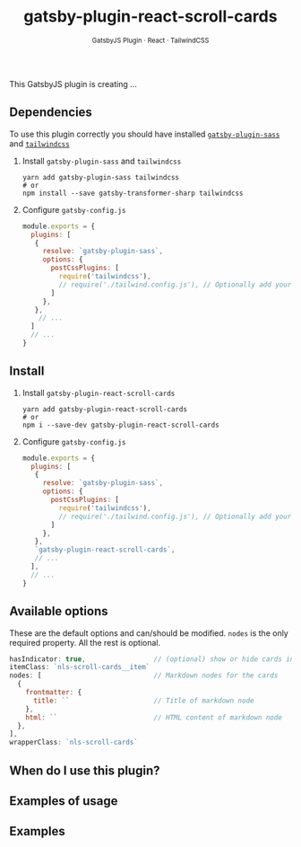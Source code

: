 <div align="center">
  <h1>gatsby-plugin-react-scroll-cards</h1>
  <sup>GatsbyJS Plugin · React · TailwindCSS</sup>
</div>

<br><br>

This GatsbyJS plugin is creating ...

## Dependencies

To use this plugin correctly you should have installed [`gatsby-plugin-sass`](https://www.gatsbyjs.org/packages/gatsby-plugin-sass/) and [`tailwindcss`](#)

1. Install `gatsby-plugin-sass` and `tailwindcss`
   ```shell
   yarn add gatsby-plugin-sass tailwindcss
   # or
   npm install --save gatsby-transformer-sharp tailwindcss
   ```

1. Configure `gatsby-config.js`
   ```javascript
   module.exports = {
     plugins: [
      {
        resolve: `gatsby-plugin-sass`,
        options: {
          postCssPlugins: [
            require('tailwindcss'),
            // require('./tailwind.config.js'), // Optionally add your personal tailwind config
          ]
        },
      },
       // ...
     ]
     // ...
   }
   ```

<!-- ## Learning Resources (optional)

If there are other tutorials, docs, and learning resources that are necessary or helpful to someone using this plugin, please link to those here. -->

## Install

1. Install `gatsby-plugin-react-scroll-cards`
   ```shell
   yarn add gatsby-plugin-react-scroll-cards
   # or
   npm i --save-dev gatsby-plugin-react-scroll-cards
   ```

2. Configure `gatsby-config.js`
   ```javascript
   module.exports = {
     plugins: [
      {
        resolve: `gatsby-plugin-sass`,
        options: {
          postCssPlugins: [
            require('tailwindcss'),
            // require('./tailwind.config.js'), // Optionally add your personal tailwind config
          ]
        },
      },
      `gatsby-plugin-react-scroll-cards`,
      // ...
     ],
     // ...
   }
   ```

## Available options

These are the default options and can/should be modified.
`nodes` is the only required property.
All the rest is optional.

```javascript
hasIndicator: true,                 // (optional) show or hide cards indicator
itemClass: `nls-scroll-cards__item`
nodes: [                            // Markdown nodes for the cards
  {
    frontmatter: {
      title: ``                     // Title of markdown node
    },
    html: ``                        // HTML content of markdown node
  },
],
wrapperClass: `nls-scroll-cards`
```

## When do I use this plugin?


## Examples of usage


## Examples

<!-- ## How to run tests

## How to develop locally

## How to contribute

If you have unanswered questions, would like help with enhancing or debugging the plugin, it is nice to include instructions for people who want to contribute to your plugin. -->